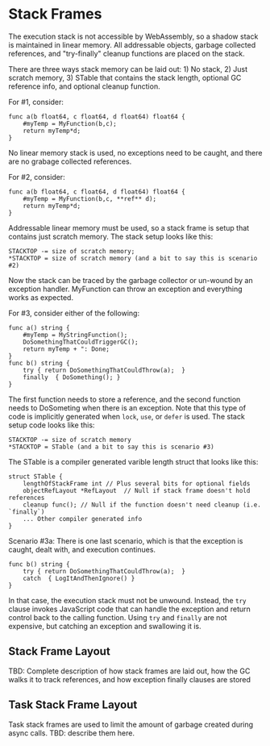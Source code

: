 # Stack Frames

The execution stack is not accessible by WebAssembly, so a shadow stack is
maintained in linear memory.  All addressable objects, garbage collected
references, and "try-finally" cleanup functions are placed on the stack.

There are three ways stack memory can be laid out:  1) No stack,
2) Just scratch memory, 3) STable that contains the stack
length, optional GC reference info, and optional cleanup
function.

For #1, consider:

    func a(b float64, c float64, d float64) float64 {
        #myTemp = MyFunction(b,c);
        return myTemp*d;
    }

No linear memory stack is used, no exceptions need to be caught,
and there are no grabage collected references.

For #2, consider:

    func a(b float64, c float64, d float64) float64 {
        #myTemp = MyFunction(b,c, **ref** d);
        return myTemp*d;
    }

Addressable linear memory must be used, so a stack frame is setup that
contains just scratch memory.  The stack setup looks like this:

    STACKTOP -= size of scratch memory;
    *STACKTOP = size of scratch memory (and a bit to say this is scenario #2)

Now the stack can be traced by the garbage collector or un-wound by
an exception handler.  MyFunction can throw an exception and everything
works as expected.

For #3, consider either of the following:

    func a() string {
        #myTemp = MyStringFunction();
        DoSomethingThatCouldTriggerGC();
        return myTemp + ": Done;
    }
    func b() string {
        try { return DoSomethingThatCouldThrow(a);  }
        finally  { DoSomething(); }
    }

The first function needs to store a reference, and the second function needs
to DoSometing when there is an exception.  Note that this type of code is
implicitly generated when `lock`, `use`, or `defer` is used.
The stack setup code looks like this:

    STACKTOP -= size of scratch memory
    *STACKTOP = STable (and a bit to say this is scenario #3)

The STable is a compiler generated varible length struct that looks like this:

    struct STable {
        lengthOfStackFrame int // Plus several bits for optional fields
        objectRefLayout *RefLayout  // Null if stack frame doesn't hold references
        cleanup func(); // Null if the function doesn't need cleanup (i.e. `finally`)
        ... Other compiler generated info
    }

Scenario #3a: There is one last scenario, which is that the exception is caught, 
dealt with, and execution continues. 

    func b() string {
        try { return DoSomethingThatCouldThrow(a);  }
        catch  { LogItAndThenIgnore() } 
    }


In that case, the execution stack must not be unwound. Instead, the `try` clause
invokes JavaScript code that can handle the exception and return control back to the 
calling function.  Using `try` and `finally` are not expensive, but catching an
exception and swallowing it is.

## Stack Frame Layout

TBD: Complete description of how stack frames are laid out, how the GC walks it
to track references, and how exception finally clauses are stored

## Task Stack Frame Layout

Task stack frames are used to limit the amount of garbage created during async
calls.  TBD: describe them here.